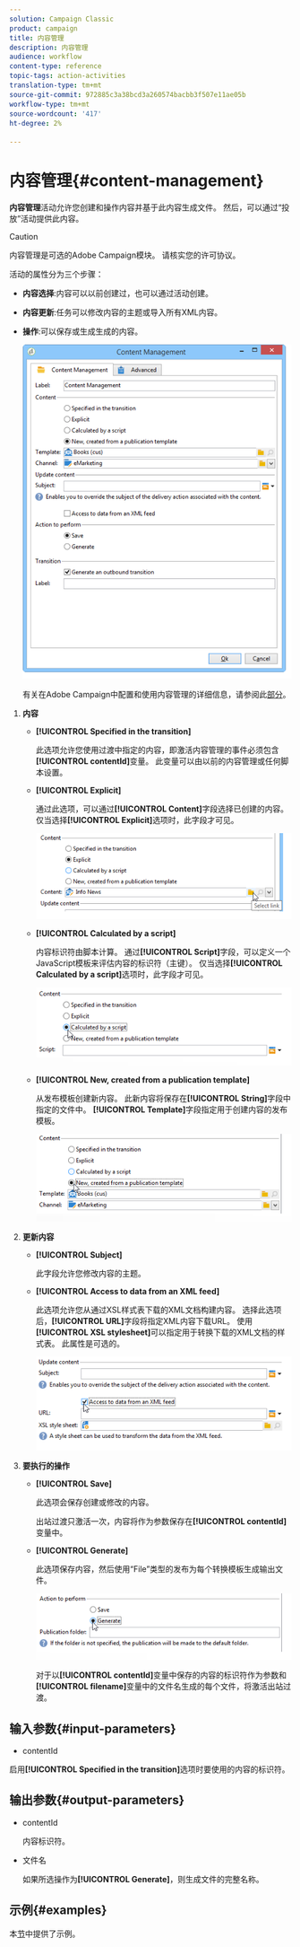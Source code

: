 ```yaml
---
solution: Campaign Classic
product: campaign
title: 内容管理
description: 内容管理
audience: workflow
content-type: reference
topic-tags: action-activities
translation-type: tm+mt
source-git-commit: 972885c3a38bcd3a260574bacbb3f507e11ae05b
workflow-type: tm+mt
source-wordcount: '417'
ht-degree: 2%

---
```



# 内容管理{#content-management}

**内容管理**&#x200B;活动允许您创建和操作内容并基于此内容生成文件。 然后，可以通过“投放”活动提供此内容。

>[!CAUTION]
>
>内容管理是可选的Adobe Campaign模块。 请核实您的许可协议。

活动的属性分为三个步骤：

* **内容选择**:内容可以以前创建过，也可以通过活动创建。
* **内容更新**:任务可以修改内容的主题或导入所有XML内容。
* **操作**:可以保存或生成生成的内容。

   ![](assets/content_mgmt_edit.png)

   有关在Adobe Campaign中配置和使用内容管理的详细信息，请参阅此[部分](../../delivery/using/about-content-management.md)。

1. **内容**

   * **[!UICONTROL Specified in the transition]**

      此选项允许您使用过渡中指定的内容，即激活内容管理的事件必须包含&#x200B;**[!UICONTROL contentId]**&#x200B;变量。 此变量可以由以前的内容管理或任何脚本设置。

   * **[!UICONTROL Explicit]**

      通过此选项，可以通过&#x200B;**[!UICONTROL Content]**&#x200B;字段选择已创建的内容。 仅当选择&#x200B;**[!UICONTROL Explicit]**&#x200B;选项时，此字段才可见。

      ![](assets/content_mgmt_explicit.png)

   * **[!UICONTROL Calculated by a script]**

      内容标识符由脚本计算。 通过&#x200B;**[!UICONTROL Script]**&#x200B;字段，可以定义一个JavaScript模板来评估内容的标识符（主键）。 仅当选择&#x200B;**[!UICONTROL Calculated by a script]**&#x200B;选项时，此字段才可见。

      ![](assets/content_mgmt_script.png)

   * **[!UICONTROL New, created from a publication template]**

      从发布模板创建新内容。 此新内容将保存在&#x200B;**[!UICONTROL String]**&#x200B;字段中指定的文件中。 **[!UICONTROL Template]**&#x200B;字段指定用于创建内容的发布模板。

      ![](assets/content_mgmt_new.png)

1. **更新内容**

   * **[!UICONTROL Subject]**

      此字段允许您修改内容的主题。

   * **[!UICONTROL Access to data from an XML feed]**

      此选项允许您从通过XSL样式表下载的XML文档构建内容。 选择此选项后，**[!UICONTROL URL]**&#x200B;字段将指定XML内容下载URL。 使用&#x200B;**[!UICONTROL XSL stylesheet]**&#x200B;可以指定用于转换下载的XML文档的样式表。 此属性是可选的。

      ![](assets/content_mgmt_xmlcontent.png)

1. **要执行的操作**

   * **[!UICONTROL Save]**

      此选项会保存创建或修改的内容。

      出站过渡只激活一次，内容将作为参数保存在&#x200B;**[!UICONTROL contentId]**&#x200B;变量中。

   * **[!UICONTROL Generate]**

      此选项保存内容，然后使用“File”类型的发布为每个转换模板生成输出文件。

      ![](assets/content_mgmt_generate.png)

      对于以&#x200B;**[!UICONTROL contentId]**&#x200B;变量中保存的内容的标识符作为参数和&#x200B;**[!UICONTROL filename]**&#x200B;变量中的文件名生成的每个文件，将激活出站过渡。

## 输入参数{#input-parameters}

* contentId

启用&#x200B;**[!UICONTROL Specified in the transition]**&#x200B;选项时要使用的内容的标识符。

## 输出参数{#output-parameters}

* contentId

   内容标识符。

* 文件名

   如果所选操作为&#x200B;**[!UICONTROL Generate]**，则生成文件的完整名称。

## 示例{#examples}

本[节](../../delivery/using/automating-via-workflows.md#examples)中提供了示例。
